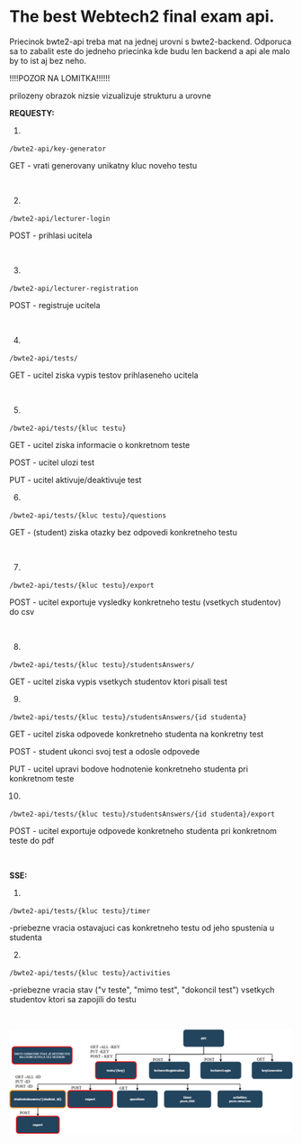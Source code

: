 # The best Webtech2 final exam api.


Priecinok bwte2-api treba mat na jednej urovni s bwte2-backend. Odporuca sa to zabalit este do jedneho priecinka kde budu len backend a api ale malo by to ist aj bez neho.


!!!!POZOR NA LOMITKA!!!!!!

prilozeny obrazok nizsie vizualizuje strukturu a urovne


**REQUESTY:**

1.
`/bwte2-api/key-generator`

GET - vrati generovany unikatny kluc noveho testu

  <br/>

2.
`/bwte2-api/lecturer-login`

POST - prihlasi ucitela
  
<br/>

3.
`/bwte2-api/lecturer-registration`

POST - registruje ucitela

  <br/>

4.
`/bwte2-api/tests/`

GET - ucitel ziska vypis testov prihlaseneho ucitela
  
<br/>

5.
`/bwte2-api/tests/{kluc testu}`

GET - ucitel ziska informacie o konkretnom teste

POST - ucitel ulozi test

PUT - ucitel aktivuje/deaktivuje test
  <br/>


6.
`/bwte2-api/tests/{kluc testu}/questions`

GET - (student) ziska  otazky bez odpovedi konkretneho testu


  <br/>

7.
`/bwte2-api/tests/{kluc testu}/export`

POST - ucitel exportuje vysledky konkretneho testu (vsetkych studentov) do csv

  <br/>

8.
`/bwte2-api/tests/{kluc testu}/studentsAnswers/`

GET - ucitel ziska vypis vsetkych studentov ktori pisali test
<br/>
  

9.
`/bwte2-api/tests/{kluc testu}/studentsAnswers/{id studenta}`

GET - ucitel ziska odpovede konkretneho studenta na konkretny test

POST - student ukonci svoj test a odosle odpovede

PUT - ucitel upravi bodove hodnotenie konkretneho studenta pri konkretnom teste
<br/>
  

10.
`/bwte2-api/tests/{kluc testu}/studentsAnswers/{id studenta}/export`

POST - ucitel exportuje odpovede konkretneho studenta pri konkretnom teste do pdf

  <br/>


**SSE:**

1.
`/bwte2-api/tests/{kluc testu}/timer`

-priebezne vracia ostavajuci cas konkretneho testu od jeho spustenia u studenta
  <br/>

2.
`/bwte2-api/tests/{kluc testu}/activities`

-priebezne vracia stav ("v teste", "mimo test", "dokoncil test") vsetkych studentov ktori sa zapojili do testu
  
<br/>


![alt text](./documentation-resources/wte2-api.png)